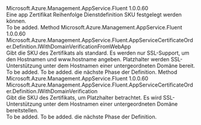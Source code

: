 <Type Name="IWithCertificateSku" FullName="Microsoft.Azure.Management.AppService.Fluent.AppServiceCertificateOrder.Definition.IWithCertificateSku">
  <TypeSignature Language="C#" Value="public interface IWithCertificateSku" />
  <TypeSignature Language="ILAsm" Value=".class public interface auto ansi abstract IWithCertificateSku" />
  <TypeSignature Language="DocId" Value="T:Microsoft.Azure.Management.AppService.Fluent.AppServiceCertificateOrder.Definition.IWithCertificateSku" />
  <TypeSignature Language="VB.NET" Value="Public Interface IWithCertificateSku" />
  <TypeSignature Language="F#" Value="type IWithCertificateSku = interface" />
  <AssemblyInfo>
    <AssemblyName>Microsoft.Azure.Management.AppService.Fluent</AssemblyName>
    <AssemblyVersion>1.0.0.60</AssemblyVersion>
  </AssemblyInfo>
  <Interfaces />
  <Docs>
    <summary>
            Eine app Zertifikat Reihenfolge Dienstdefinition SKU festgelegt werden können.
            </summary>
    <remarks>To be added.</remarks>
  </Docs>
  <Members>
    <Member MemberName="WithStandardSku">
      <MemberSignature Language="C#" Value="public Microsoft.Azure.Management.AppService.Fluent.AppServiceCertificateOrder.Definition.IWithDomainVerificationFromWebApp WithStandardSku ();" />
      <MemberSignature Language="ILAsm" Value=".method public hidebysig newslot virtual instance class Microsoft.Azure.Management.AppService.Fluent.AppServiceCertificateOrder.Definition.IWithDomainVerificationFromWebApp WithStandardSku() cil managed" />
      <MemberSignature Language="DocId" Value="M:Microsoft.Azure.Management.AppService.Fluent.AppServiceCertificateOrder.Definition.IWithCertificateSku.WithStandardSku" />
      <MemberSignature Language="VB.NET" Value="Public Function WithStandardSku () As IWithDomainVerificationFromWebApp" />
      <MemberSignature Language="F#" Value="abstract member WithStandardSku : unit -&gt; Microsoft.Azure.Management.AppService.Fluent.AppServiceCertificateOrder.Definition.IWithDomainVerificationFromWebApp" Usage="iWithCertificateSku.WithStandardSku " />
      <MemberType>Method</MemberType>
      <AssemblyInfo>
        <AssemblyName>Microsoft.Azure.Management.AppService.Fluent</AssemblyName>
        <AssemblyVersion>1.0.0.60</AssemblyVersion>
      </AssemblyInfo>
      <ReturnValue>
        <ReturnType>Microsoft.Azure.Management.AppService.Fluent.AppServiceCertificateOrder.Definition.IWithDomainVerificationFromWebApp</ReturnType>
      </ReturnValue>
      <Parameters />
      <Docs>
        <summary>
            Gibt die SKU des Zertifikats als standard. Es werden nur SSL-Support, um den Hostnamen und www.hostname angeben. Platzhalter werden SSL-Unterstützung unter dem Hostnamen einer untergeordneten Domäne bereit.
            </summary>
        <returns>To be added.</returns>
        <remarks>To be added.</remarks>
        <return>die nächste Phase der Definition.</return>
      </Docs>
    </Member>
    <Member MemberName="WithWildcardSku">
      <MemberSignature Language="C#" Value="public Microsoft.Azure.Management.AppService.Fluent.AppServiceCertificateOrder.Definition.IWithDomainVerification WithWildcardSku ();" />
      <MemberSignature Language="ILAsm" Value=".method public hidebysig newslot virtual instance class Microsoft.Azure.Management.AppService.Fluent.AppServiceCertificateOrder.Definition.IWithDomainVerification WithWildcardSku() cil managed" />
      <MemberSignature Language="DocId" Value="M:Microsoft.Azure.Management.AppService.Fluent.AppServiceCertificateOrder.Definition.IWithCertificateSku.WithWildcardSku" />
      <MemberSignature Language="VB.NET" Value="Public Function WithWildcardSku () As IWithDomainVerification" />
      <MemberSignature Language="F#" Value="abstract member WithWildcardSku : unit -&gt; Microsoft.Azure.Management.AppService.Fluent.AppServiceCertificateOrder.Definition.IWithDomainVerification" Usage="iWithCertificateSku.WithWildcardSku " />
      <MemberType>Method</MemberType>
      <AssemblyInfo>
        <AssemblyName>Microsoft.Azure.Management.AppService.Fluent</AssemblyName>
        <AssemblyVersion>1.0.0.60</AssemblyVersion>
      </AssemblyInfo>
      <ReturnValue>
        <ReturnType>Microsoft.Azure.Management.AppService.Fluent.AppServiceCertificateOrder.Definition.IWithDomainVerification</ReturnType>
      </ReturnValue>
      <Parameters />
      <Docs>
        <summary>
            Gibt die SKU des Zertifikats, um Platzhalter betrachtet. Es wird SSL-Unterstützung unter dem Hostnamen einer untergeordneten Domäne bereitstellen.
            </summary>
        <returns>To be added.</returns>
        <remarks>To be added.</remarks>
        <return>die nächste Phase der Definition.</return>
      </Docs>
    </Member>
  </Members>
</Type>